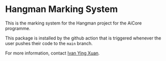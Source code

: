 # Hangman Marking System

This is the marking system for the Hangman project for the AiCore programme. 

This package is installed by the github action that is triggered whenever the user pushes their code to the `main` branch.

For more information, contact [Ivan Ying Xuan](https://www.github.com/IvanYingX).